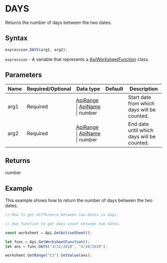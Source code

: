 # DAYS

Returns the number of days between the two dates.

## Syntax

```javascript
expression.DAYS(arg1, arg2);
```

`expression` - A variable that represents a [ApiWorksheetFunction](../ApiWorksheetFunction.md) class.

## Parameters

| **Name** | **Required/Optional** | **Data type** | **Default** | **Description** |
| ------------- | ------------- | ------------- | ------------- | ------------- |
| arg1 | Required | [ApiRange](../../ApiRange/ApiRange.md) \| [ApiName](../../ApiName/ApiName.md) \| number |  | Start date from which days will be counted. |
| arg2 | Required | [ApiRange](../../ApiRange/ApiRange.md) \| [ApiName](../../ApiName/ApiName.md) \| number |  | End date until which days will be counted. |

## Returns

number

## Example

This example shows how to return the number of days between the two dates.

```javascript editor-xlsx
// How to get difference between two dates in days.

// Use function to get days count between two dates.

const worksheet = Api.GetActiveSheet();

let func = Api.GetWorksheetFunction();
let ans = func.DAYS("3/31/2018", "3/16/2018"); 

worksheet.GetRange("C1").SetValue(ans);

```
